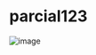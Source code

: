 # parcial123
![image](https://github.com/Andrade2023/parcial123/assets/127260771/68b7f0bc-fea6-45c2-a69b-f9c3056ea7d4)
